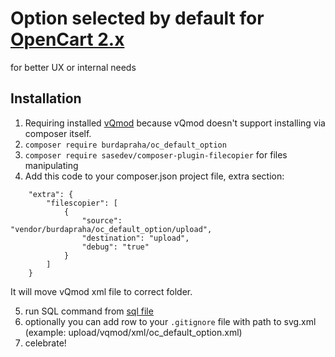 # Option selected by default for [OpenCart 2.x](https://github.com/opencart/opencart)

for better UX or internal needs

## Installation

1. Requiring installed [vQmod](https://github.com/vqmod/vqmod) because vQmod doesn't support installing via composer itself.
2. `composer require burdapraha/oc_default_option`
3. `composer require sasedev/composer-plugin-filecopier` for files manipulating
4. Add this code to your composer.json project file, extra section:

```
    "extra": {
        "filescopier": [
            {
                "source": "vendor/burdapraha/oc_default_option/upload",
                "destination": "upload",
                "debug": "true"
            }
        ]
    }  
```
    
It will move vQmod xml file to correct folder.

5. run SQL command from [sql file](/sql/update_structure.sql)
5. optionally you can add row to your `.gitignore` file with path to svg.xml (example: upload/vqmod/xml/oc_default_option.xml)
6. celebrate!